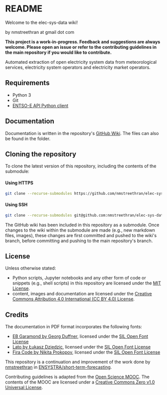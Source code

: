 # README

Welcome to the elec-sys-data wiki!

by nmstreethran at gmail dot com

**This project is a work-in-progress. Feedback and suggestions are always welcome. Please open an issue or refer to the contributing guidelines in the main repository if you would like to contribute.**

Automated extraction of open electricity system data from meteorological services, electricity system operators and electricity market operators.

## Requirements

- Python 3
- Git
- [ENTSO-E API Python client](https://github.com/EnergieID/entsoe-py)

## Documentation

Documentation is written in the repository's [GitHub Wiki](https://github.com/nmstreethran/elec-sys-data/wiki). The files can also be found in the folder.

## Cloning the repository

To clone the latest version of this repository, including the contents of the submodule:

#### Using HTTPS

```sh
git clone --recurse-submodules https://github.com/nmstreethran/elec-sys-data.git
```

#### Using SSH

```sh
git clone --recurse-submodules git@github.com:nmstreethran/elec-sys-data.git
```

The GitHub wiki has been included in this repository as a submodule. Once changes to the wiki within the submodule are made (e.g., new markdown files, images), these changes are first committed and pushed to the wiki's branch, before committing and pushing to the main repository's branch.

## License

Unless otherwise stated:

- Python scripts, Jupyter notebooks and any other form of code or snippets (e.g., shell scripts) in this repository are licensed under the [MIT License](https://opensource.org/licenses/MIT).
- content, images and documentation are licensed under the [Creative Commons Attribution 4.0 International (CC BY 4.0) License](https://creativecommons.org/licenses/by/4.0/).

## Credits

The documentation in PDF format incorporates the following fonts:

- [EB Garamond by Georg Duffner](https://fonts.google.com/specimen/EB+Garamond), licensed under the [SIL Open Font License](http://scripts.sil.org/cms/scripts/page.php?site_id=nrsi&id=OFL_web)
- [Lato by Łukasz Dziedzic](https://fonts.google.com/specimen/Lato), licensed under the [SIL Open Font License](http://scripts.sil.org/cms/scripts/page.php?site_id=nrsi&id=OFL_web)
- [Fira Code by Nikita Prokopov](https://github.com/tonsky/FiraCode), licensed under the [SIL Open Font License](http://scripts.sil.org/cms/scripts/page.php?site_id=nrsi&id=OFL_web)

This repository is a continuation and improvement of the work done by [nmstreethran](https://github.com/nmstreethran) in [ENSYSTRA/short-term-forecasting](https://github.com/ENSYSTRA/short-term-forecasting).

Contributing guidelines is adapted from the [Open Science MOOC](https://github.com/OpenScienceMOOC/Module-5-Open-Research-Software-and-Open-Source). The contents of the MOOC are licensed under a [Creative Commons Zero v1.0 Universal License](https://creativecommons.org/publicdomain/zero/1.0/).
